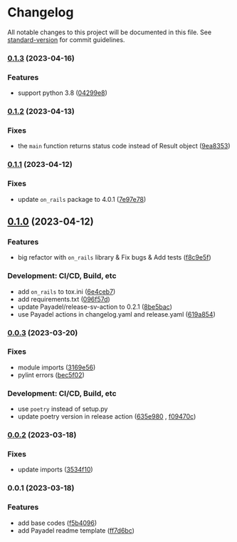 # Changelog

All notable changes to this project will be documented in this file. See [standard-version](https://github.com/conventional-changelog/standard-version) for commit guidelines.

### [0.1.3](https://github.com/Payadel/pre-commit-hooks/compare/v0.1.2...v0.1.3) (2023-04-16)


### Features

* support python 3.8 ([04299e8](https://github.com/Payadel/pre-commit-hooks/commit/04299e8d09426ea93e50eba2a8d2551e8e8d7bf5))

### [0.1.2](https://github.com/Payadel/pre-commit-hooks/compare/v0.1.1...v0.1.2) (2023-04-13)


### Fixes

* the `main` function returns status code instead of Result object ([9ea8353](https://github.com/Payadel/pre-commit-hooks/commit/9ea8353797ce85ab74f58d42096754785f43f34e))

### [0.1.1](https://github.com/Payadel/pre-commit-hooks/compare/v0.1.0...v0.1.1) (2023-04-12)


### Fixes

* update `on_rails` package to 4.0.1 ([7e97e78](https://github.com/Payadel/pre-commit-hooks/commit/7e97e7822e7c2c83c97e2d903955d46c7a807010))

## [0.1.0](https://github.com/Payadel/pre-commit-hooks/compare/v0.0.3...v0.1.0) (2023-04-12)

### Features

* big refactor with `on_rails` library & Fix bugs & Add
  tests ([f8c9e5f](https://github.com/Payadel/pre-commit-hooks/commit/f8c9e5f6096d14e6d6ba56caf1b95e0c92c51ffb))

### Development: CI/CD, Build, etc

* add `on_rails` to
  tox.ini ([6e4ceb7](https://github.com/Payadel/pre-commit-hooks/commit/6e4ceb78e805a8521a2677549a7d642fa4aac53a))
* add
  requirements.txt ([096f57d](https://github.com/Payadel/pre-commit-hooks/commit/096f57d8745c3ca95bdd79179635d0fe1ad6ae2d))
* update Payadel/release-sv-action to
  0.2.1 ([8be5bac](https://github.com/Payadel/pre-commit-hooks/commit/8be5bacda0018cdf7df8508b03a9c1a01184821f))
* use Payadel actions in changelog.yaml and
  release.yaml ([619a854](https://github.com/Payadel/pre-commit-hooks/commit/619a854e4a0fc6bd16803018f26d9dcc6c78429f))

### [0.0.3](https://github.com/Payadel/pre-commit-hooks/compare/v0.0.2...v0.0.3) (2023-03-20)

### Fixes

* module
  imports ([3169e56](https://github.com/Payadel/pre-commit-hooks/commit/3169e56e6d0ed6dd8376aba26e756db1d6b87fd0))
* pylint errors ([bec5f02](https://github.com/Payadel/pre-commit-hooks/commit/bec5f02cedb568583adfbae2fcb53b54db387d71))

### Development: CI/CD, Build, etc

* use `poetry` instead of setup.py
* update poetry version in release
  action ([635e980](https://github.com/Payadel/pre-commit-hooks/commit/635e9803877af6ca58f434041e15a827776361f0)
  , [f09470c](https://github.com/Payadel/pre-commit-hooks/commit/f09470c1ad0189b54fce3f0cee68a82b66d82433))

### [0.0.2](https://github.com/Payadel/pre-commit-hooks/compare/v0.0.1...v0.0.2) (2023-03-18)

### Fixes

* update
  imports ([3534f10](https://github.com/Payadel/pre-commit-hooks/commit/3534f1045749f5c21be062c2d79a5066b25d7de1))

### 0.0.1 (2023-03-18)

### Features

* add base
  codes ([f5b4096](https://github.com/Payadel/pre-commit-hooks/commit/f5b4096382cb80093dbbf3a72105cd56d4f3fdd9))
* add Payadel readme
  template ([ff7d6bc](https://github.com/Payadel/pre-commit-hooks/commit/ff7d6bce57da026fdaba634169da3000193a08e1))
